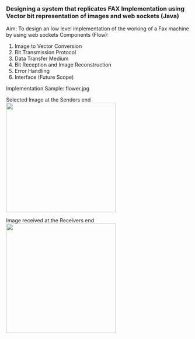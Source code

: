 ### Designing a system that replicates FAX Implementation using Vector bit representation of images and web sockets (Java)

Aim: To design an low level implementation of the working of a Fax machine by using web sockets
Components (Flow):
1. Image to Vector Conversion
2. Bit Transmission Protocol
3. Data Transfer Medium
4. Bit Reception and Image Reconstruction
5. Error Handling
6. Interface (Future Scope)


Implementation Sample: flower.jpg

Selected Image at the Senders end <br>
<img src="https://github.com/user-attachments/assets/9f7f200f-392a-4383-b699-91ca4f04349a" width="300">

Image received at the Receivers end <br>
<img src="https://github.com/user-attachments/assets/f6ebcdcb-250c-4d18-9063-342ad16317d1" width="300">

